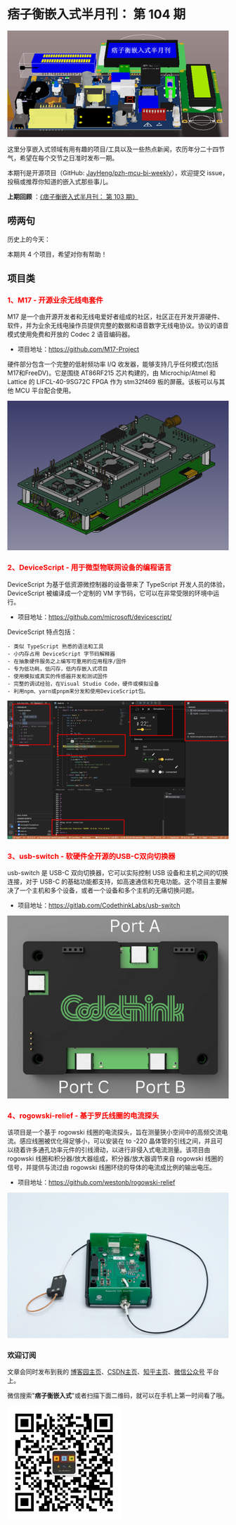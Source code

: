 # 痞子衡嵌入式半月刊： 第 104 期

![](https://raw.githubusercontent.com/JayHeng/pzh-mcu-bi-weekly/master/pics/pzh_mcu_bi_weekly.PNG)

这里分享嵌入式领域有用有趣的项目/工具以及一些热点新闻，农历年分二十四节气，希望在每个交节之日准时发布一期。

本期刊是开源项目（GitHub: [JayHeng/pzh-mcu-bi-weekly](https://github.com/JayHeng/pzh-mcu-bi-weekly)），欢迎提交 issue，投稿或推荐你知道的嵌入式那些事儿。

**上期回顾** ：[《痞子衡嵌入式半月刊： 第 103 期》](https://www.cnblogs.com/henjay724/p/18279067)

## 唠两句

历史上的今天：

本期共 4 个项目，希望对你有帮助！

## 项目类

### <font color="red">1、M17 - 开源业余无线电套件</font>

M17 是一个由开源开发者和无线电爱好者组成的社区，社区正在开发开源硬件、软件，并为业余无线电操作员提供完整的数据和语音数字无线电协议。协议的语音模式使用免费和开放的 Codec 2 语音编码器。

 * 项目地址：https://github.com/M17-Project

硬件部分包含一个完整的低射频功率 I/Q 收发器，能够支持几乎任何模式(包括M17和FreeDV)。它是围绕 AT86RF215 芯片构建的，由 Microchip/Atmel 和 Lattice 的 LIFCL-40-9SG72C FPGA 作为 stm32f469 板的屏蔽。该板可以与其他 MCU 平台配合使用。

 ![](https://raw.githubusercontent.com/JayHeng/pzh-mcu-bi-weekly/master/pics/issue-104/M17.png)

### <font color="red">2、DeviceScript - 用于微型物联网设备的编程语言</font>

DeviceScript 为基于低资源微控制器的设备带来了 TypeScript 开发人员的体验，DeviceScript 被编译成一个定制的 VM 字节码，它可以在非常受限的环境中运行。

 * 项目地址：https://github.com/microsoft/devicescript/

DeviceScript 特点包括：

```text
- 类似 TypeScript 熟悉的语法和工具
- 小内存占用 DeviceScript 字节码解释器
- 在抽象硬件服务之上编写可重用的应用程序/固件
- 专为低功耗，低闪存，低内存嵌入式项目
- 使用模拟或真实的传感器开发和测试固件
- 完整的调试经验，在Visual Studio Code，硬件或模拟设备
- 利用npm、yarn或pnpm来分发和使用DeviceScript包。
```

 ![](https://raw.githubusercontent.com/JayHeng/pzh-mcu-bi-weekly/master/pics/issue-104/DeviceScript.png)

### <font color="red">3、usb-switch - 软硬件全开源的USB-C双向切换器</font>

usb-switch 是 USB-C 双向切换器，它可以实际控制 USB 设备和主机之间的切换连接，对于 USB-C 的基础功能都支持，如高速通信和充电功能。这个项目主要解决了一个主机和多个设备，或者一个设备和多个主机的无痛切换问题。

 * 项目地址：https://gitlab.com/CodethinkLabs/usb-switch

 ![](https://raw.githubusercontent.com/JayHeng/pzh-mcu-bi-weekly/master/pics/issue-104/usb-switch.PNG)

### <font color="red">4、rogowski-relief - 基于罗氏线圈的电流探头</font>

该项目是一个基于 rogowski 线圈的电流探头，旨在测量狭小空间中的高频交流电流。感应线圈被优化得足够小，可以安装在 to -220 晶体管的引线之间，并且可以绕着许多通孔功率元件的引线滑动，以进行非侵入式电流测量。该项目由 rogowski 线圈和积分器/放大器组成，积分器/放大器调节来自 rogowski 线圈的信号，并提供与流过由 rogowski 线圈环绕的导体的电流成比例的输出电压。

 * 项目地址：https://github.com/westonb/rogowski-relief

 ![](https://raw.githubusercontent.com/JayHeng/pzh-mcu-bi-weekly/master/pics/issue-104/rogowski-relief.PNG)

### 欢迎订阅

文章会同时发布到我的 [博客园主页](https://www.cnblogs.com/henjay724/)、[CSDN主页](https://blog.csdn.net/henjay724)、[知乎主页](https://www.zhihu.com/people/henjay724)、[微信公众号](http://weixin.sogou.com/weixin?type=1&query=痞子衡嵌入式) 平台上。

微信搜索"__痞子衡嵌入式__"或者扫描下面二维码，就可以在手机上第一时间看了哦。

![](https://raw.githubusercontent.com/JayHeng/pzhmcu-picture/master/wechat/pzhMcu_qrcode_258x258.jpg)

